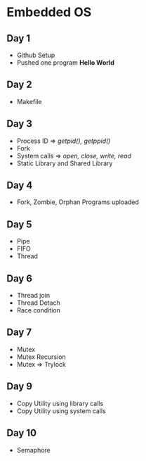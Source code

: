 # Embedded OS

## Day 1
- Github Setup
- Pushed one program **Hello World**

## Day 2
- Makefile

## Day 3
- Process ID => *getpid(), getppid()* 
- Fork
- System calls => *open, close, write, read*
- Static Library and Shared Library

## Day 4
-  Fork, Zombie, Orphan Programs uploaded

## Day 5
- Pipe
- FIFO
- Thread

## Day 6
- Thread join
- Thread Detach
- Race condition
## Day 7
- Mutex
- Mutex Recursion
- Mutex => Trylock

## Day 9
- Copy Utility using library calls
- Copy Utility using system calls

## Day 10
- Semaphore
